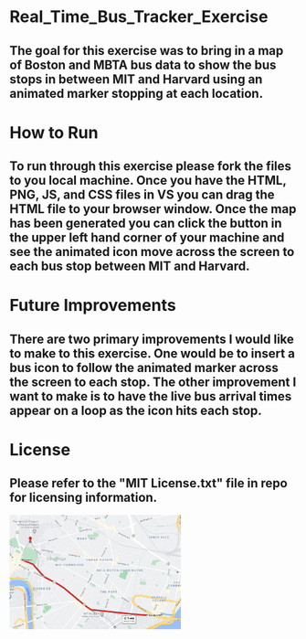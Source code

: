 # Real_Time_Bus_Tracker_Exercise
## The goal for this exercise was to bring in a map of Boston and MBTA bus data to show the bus stops in between MIT and Harvard using an animated marker stopping at each location.
# How to Run
## To run through this exercise please fork the files to you local machine. Once you have the HTML, PNG, JS, and CSS files in VS you can drag the HTML file to your browser window.  Once the map has been generated you can click the button in the upper left hand corner of your machine and see the animated icon move across the screen to each bus stop between MIT and Harvard.
# Future Improvements
## There are two primary improvements I would like to make to this exercise.  One would be to insert a bus icon to follow the animated marker across the screen to each stop.  The other improvement I want to make is to have the live bus arrival times appear on a loop as the icon hits each stop.
# License
## Please refer to the "MIT License.txt" file in repo for licensing information.
<img src= "MIT_to_Harvard.png" width='300'/>
